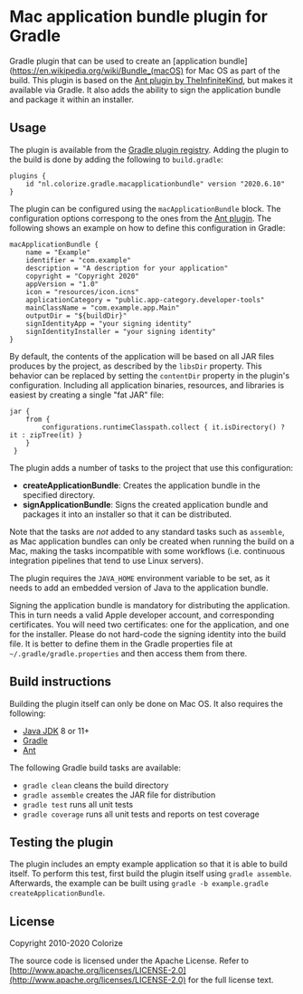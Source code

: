 Mac application bundle plugin for Gradle
========================================

Gradle plugin that can be used to create an
[application bundle](https://en.wikipedia.org/wiki/Bundle_(macOS) for Mac OS as part of the build. 
This plugin is based on the [Ant plugin by TheInfiniteKind](https://github.com/TheInfiniteKind/appbundler), 
but makes it available via Gradle. It also adds the ability to sign the application bundle and
package it within an installer.

Usage
-----

The plugin is available from the [Gradle plugin registry](https://plugins.gradle.org). Adding the
plugin to the build is done by adding the following to `build.gradle`:

    plugins {
        id "nl.colorize.gradle.macapplicationbundle" version "2020.6.10"
    }
    
The plugin can be configured using the `macApplicationBundle` block. The configuration
options correspong to the ones from the [Ant plugin](https://github.com/TheInfiniteKind/appbundler).
The following shows an example on how to define this configuration in Gradle:

    macApplicationBundle {
        name = "Example"
        identifier = "com.example"
        description = "A description for your application"
        copyright = "Copyright 2020"
        appVersion = "1.0"
        icon = "resources/icon.icns"
        applicationCategory = "public.app-category.developer-tools"
        mainClassName = "com.example.app.Main"
        outputDir = "${buildDir}"
        signIdentityApp = "your signing identity"
        signIdentityInstaller = "your signing identity"
    }
    
By default, the contents of the application will be based on all JAR files produces by the project,
as described by the `libsDir` property. This behavior can be replaced by setting the `contentDir`
property in the plugin's configuration. Including all application binaries, resources, and
libraries is easiest by creating a single "fat JAR" file:

    jar {
        from {
            configurations.runtimeClasspath.collect { it.isDirectory() ? it : zipTree(it) }
        }
     }
    
The plugin adds a number of tasks to the project that use this configuration:

- **createApplicationBundle**: Creates the application bundle in the specified directory.
- **signApplicationBundle**: Signs the created application bundle and packages it into an installer
  so that it can be distributed. 

Note that the tasks are *not* added to any standard tasks such as `assemble`, as Mac application
bundles can only be created when running the build on a Mac, making the tasks incompatible with
some workflows (i.e. continuous integration pipelines that tend to use Linux servers). 
    
The plugin requires the `JAVA_HOME` environment variable to be set, as it needs to add an embedded
version of Java to the application bundle.

Signing the application bundle is mandatory for distributing the application. This in turn needs
a valid Apple developer account, and corresponding certificates. You will need two certificates:
one for the application, and one for the installer. Please do not hard-code the signing identity
into the build file. It is better to define them in the Gradle properties file at
`~/.gradle/gradle.properties` and then access them from there.   

Build instructions
------------------

Building the plugin itself can only be done on Mac OS. It also requires the following:

- [Java JDK](http://java.oracle.com) 8 or 11+
- [Gradle](http://gradle.org)
- [Ant](https://ant.apache.org)

The following Gradle build tasks are available:

- `gradle clean` cleans the build directory
- `gradle assemble` creates the JAR file for distribution
- `gradle test` runs all unit tests
- `gradle coverage` runs all unit tests and reports on test coverage

Testing the plugin
------------------

The plugin includes an empty example application so that it is able to build itself. To perform
this test, first build the plugin itself using `gradle assemble`. Afterwards, the example can
be built using `gradle -b example.gradle createApplicationBundle`.
  
License
-------

Copyright 2010-2020 Colorize

The source code is licensed under the Apache License. Refer to
[http://www.apache.org/licenses/LICENSE-2.0](http://www.apache.org/licenses/LICENSE-2.0) for
the full license text.
